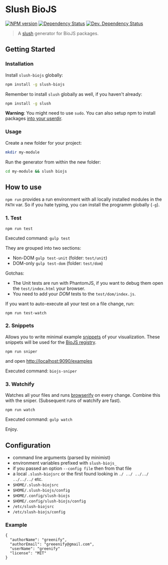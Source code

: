 # Slush BioJS 

[![NPM version][npm-image]][npm-url] [![Dependency Status][daviddm-image]][daviddm-url] [![Dev. Dependency Status][daviddm-dev-image]][daviddm-dev-url]

> A [slush](https://slushjs.github.io/) generator for BioJS packages.


## Getting Started

### Installation

Install `slush-biojs` globally:

```bash
npm install -g slush-biojs
```

Remember to install `slush` globally as well, if you haven't already:

```bash
npm install -g slush
```

__Warning__: You might need to use `sudo`. 
You can also setup npm to install packages [into your userdir](https://github.com/sindresorhus/guides/blob/master/npm-global-without-sudo.md).

### Usage

Create a new folder for your project:

```bash
mkdir my-module
```

Run the generator from within the new folder:

```bash
cd my-module && slush biojs
```


How to use
-----------

`npm run` provides a run environment with all locally installed modules in the
`PATH` var. So if you hate typing, you can install the programm globally (`-g`).

### 1. Test

~~~
npm run test
~~~

Executed command: `gulp test`

They are grouped into two sections:

* Non-DOM `gulp test-unit` (folder: `test/unit`)
* DOM-only `gulp test-dom` (folder: `test/dom`)

Gotchas:

* The Unit tests are run with PhantomJS, if you want to debug them open the `test/index.html` 
your browser.
* You need to add your _DOM_ tests to the `test/dom/index.js`.

If you want to auto-execute all your test on a file change, run:

~~~
npm run test-watch
~~~

### 2. Snippets

Allows you to write minimal example [snippets](https://github.com/biojs/biojs-sniper) of your visualization.
These snippets will be used for the [BioJS registry](http://biojs.io).

~~~
npm run sniper
~~~

and open [http://localhost:9090/examples](http://localhost:9090/examples)

Executed command: `biojs-sniper`

### 3. Watchify

Watches all your files and runs [browserify](http://browserify.org) on every change.
Combine this with the sniper.
(Subsequent runs of watchify are fast).

~~~
npm run watch
~~~

Executed command: `gulp watch`

Enjoy.

Configuration
---------------

* command line arguments (parsed by minimist)
* environment variables prefixed with `slush-biojs_`
* if you passed an option `--config file` then from that file
* a local `.slush-biojsrc` or the first found looking in `./ ../ ../../ ../../../` etc.
* `$HOME/.slush-biojsrc`
* `$HOME/.slush-biojs/config`
* `$HOME/.config/slush-biojs`
* `$HOME/.config/slush-biojs/config`
* `/etc/slush-biojsrc`
* `/etc/slush-biojs/config`

### Example

```
{
  "authorName": "greenify",
  "authorEmail": "greeenify@gmail.com",
  "userName": "greenify"
  "license": "MIT"
}
```

[npm-url]: https://npmjs.org/package/slush-biojs
[npm-image]: https://badge.fury.io/js/slush-biojs.svg
[daviddm-url]: https://david-dm.org/biojs/slush-biojs
[daviddm-image]: https://david-dm.org/biojs/slush-biojs.svg?theme=shields.io
[daviddm-dev-url]: https://david-dm.org/biojs/slush-biojs#info=devDependencies
[daviddm-dev-image]: https://david-dm.org/biojs/slush-biojs/dev-status.svg?theme=shields.io
